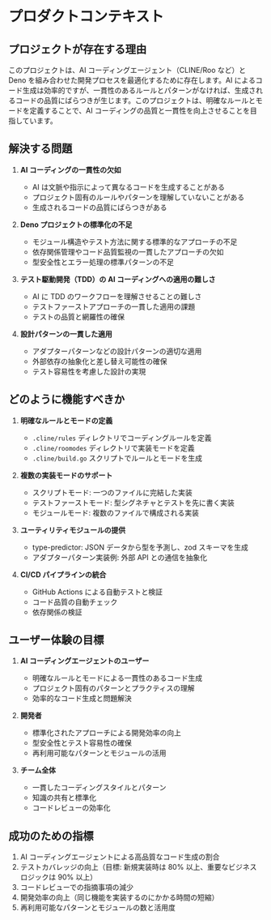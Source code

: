 # プロダクトコンテキスト

## プロジェクトが存在する理由

このプロジェクトは、AI コーディングエージェント（CLINE/Roo など）と Deno を組み合わせた開発プロセスを最適化するために存在します。AI によるコード生成は効率的ですが、一貫性のあるルールとパターンがなければ、生成されるコードの品質にばらつきが生じます。このプロジェクトは、明確なルールとモードを定義することで、AI コーディングの品質と一貫性を向上させることを目指しています。

## 解決する問題

1. **AI コーディングの一貫性の欠如**
   - AI は文脈や指示によって異なるコードを生成することがある
   - プロジェクト固有のルールやパターンを理解していないことがある
   - 生成されるコードの品質にばらつきがある

2. **Deno プロジェクトの標準化の不足**
   - モジュール構造やテスト方法に関する標準的なアプローチの不足
   - 依存関係管理やコード品質監視の一貫したアプローチの欠如
   - 型安全性とエラー処理の標準パターンの不足

3. **テスト駆動開発（TDD）の AI コーディングへの適用の難しさ**
   - AI に TDD のワークフローを理解させることの難しさ
   - テストファーストアプローチの一貫した適用の課題
   - テストの品質と網羅性の確保

4. **設計パターンの一貫した適用**
   - アダプターパターンなどの設計パターンの適切な適用
   - 外部依存の抽象化と差し替え可能性の確保
   - テスト容易性を考慮した設計の実現

## どのように機能すべきか

1. **明確なルールとモードの定義**
   - `.cline/rules` ディレクトリでコーディングルールを定義
   - `.cline/roomodes` ディレクトリで実装モードを定義
   - `.cline/build.go` スクリプトでルールとモードを生成

2. **複数の実装モードのサポート**
   - スクリプトモード: 一つのファイルに完結した実装
   - テストファーストモード: 型シグネチャとテストを先に書く実装
   - モジュールモード: 複数のファイルで構成される実装

3. **ユーティリティモジュールの提供**
   - type-predictor: JSON データから型を予測し、zod スキーマを生成
   - アダプターパターン実装例: 外部 API との通信を抽象化

4. **CI/CD パイプラインの統合**
   - GitHub Actions による自動テストと検証
   - コード品質の自動チェック
   - 依存関係の検証

## ユーザー体験の目標

1. **AI コーディングエージェントのユーザー**
   - 明確なルールとモードによる一貫性のあるコード生成
   - プロジェクト固有のパターンとプラクティスの理解
   - 効率的なコード生成と問題解決

2. **開発者**
   - 標準化されたアプローチによる開発効率の向上
   - 型安全性とテスト容易性の確保
   - 再利用可能なパターンとモジュールの活用

3. **チーム全体**
   - 一貫したコーディングスタイルとパターン
   - 知識の共有と標準化
   - コードレビューの効率化

## 成功のための指標

1. AI コーディングエージェントによる高品質なコード生成の割合
2. テストカバレッジの向上（目標: 新規実装時は 80% 以上、重要なビジネスロジックは 90% 以上）
3. コードレビューでの指摘事項の減少
4. 開発効率の向上（同じ機能を実装するのにかかる時間の短縮）
5. 再利用可能なパターンとモジュールの数と活用度